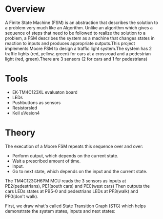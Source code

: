 # Overview
A Finite State Machine (FSM) is an abstraction that describes the solution to a problem very much like an Algorithm. Unlike an algorithm which gives a sequence of steps that need to be followed to realize the solution to a problem, a FSM describes the system as a machine that changes states in reaction to inputs and produces appropriate outputs.This project implements Moore FSM to design a traffic light system.The system has 2 traffic lights (red, yellow, green) for cars at a crossroad and a pedestrian light (red, green).There are 3 sensors (2 for cars and 1 for pedestrians)
# Tools
* EK-TM4C123XL evaluaton board
* LEDs
* Pushbuttons as sensors
* Resistorsled
* Keil uVesion4
# Theory
The execution of a Moore FSM repeats this sequence over and over:
* Perform output, which depends on the current state.
* Wait a prescribed amount of time.
* Input.
* Go to next state, which depends on the input and the current state.

The TM4C123GH6PM MCU reads the 3 sensors as inputs at PE2(pedestrians), PE1(south cars) and PE0(west cars) Then outputs the cars LEDs states at PB5-0 and pedestrians LEDs at PF3(walk) and PF0(don't walk).


First, we draw what's called State Transition Graph (STG) which helps demonstrate the system states, inputs and next states:

